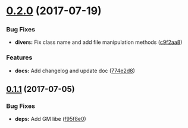 <a name="0.2.0"></a>
# [0.2.0](https://github.com/cataas/image-editor/compare/v0.1.1...v0.2.0) (2017-07-19)


### Bug Fixes

* **divers:** Fix class name and add file manipulation methods ([c9f2aa8](https://github.com/cataas/image-editor/commit/c9f2aa8))


### Features

* **docs:** Add changelog and update doc ([774e2d8](https://github.com/cataas/image-editor/commit/774e2d8))



<a name="0.1.1"></a>
## [0.1.1](https://github.com/cataas/image-editor/compare/f95f8e0...v0.1.1) (2017-07-05)


### Bug Fixes

* **deps:** Add GM libe ([f95f8e0](https://github.com/cataas/image-editor/commit/f95f8e0))

